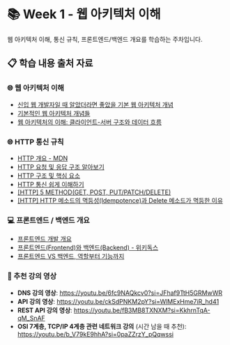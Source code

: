 # 📚 Week 1 - 웹 아키텍처 이해

웹 아키텍처 이해, 통신 규칙, 프론트엔드/백엔드 개요를 학습하는 주차입니다.

## 📋 학습 내용 출처 자료

### :globe_with_meridians: 웹 아키텍처 이해

- [신입 웹 개발자일 때 알았더라면 좋았을 기본 웹 아키텍처 개념](https://kschoi.github.io/cs/the-basic-archtecture-concepts/)
- [기본적인 웹 아키텍처 개념들](https://velog.io/@whattsup_kim/%EA%B8%B0%EB%B3%B8%EC%A0%81%EC%9D%B8-%EC%9B%B9-%EC%95%84%ED%82%A4%ED%85%8D%EC%B2%98-%EA%B0%9C%EB%85%90%EB%93%A4-bclu6cjr)
- [웹 아키텍처의 이해: 클라이언트-서버 구조와 데이터 흐름](https://velog.io/@ouk/%EC%9B%B9-%EC%95%84%ED%82%A4%ED%85%8D%EC%B2%98%EC%9D%98-%EC%9D%B4%ED%95%B4-%ED%81%B4%EB%9D%BC%EC%9D%B4%EC%96%B8%ED%8A%B8-%EC%84%9C%EB%B2%84-%EA%B5%AC%EC%A1%B0%EC%99%80-%EB%8D%B0%EC%9D%B4%ED%84%B0-%ED%9D%90%EB%A6%84)

### :globe_with_meridians: HTTP 통신 규칙

- [HTTP 개요 - MDN](https://developer.mozilla.org/ko/docs/Web/HTTP/Guides/Overview)
- [HTTP 요청 및 응답 구조 알아보기](https://dev-ws.tistory.com/95)
- [HTTP 구조 및 핵심 요소](https://velog.io/@teddybearjung/HTTP-%EA%B5%AC%EC%A1%B0-%EB%B0%8F-%ED%95%B5%EC%8B%AC-%EC%9A%94%EC%86%8C)
- [HTTP 통신 쉽게 이해하기](https://yummy0102.tistory.com/105)
- [[HTTP] 5 METHOD(GET, POST, PUT/PATCH/DELETE)](https://velog.io/@xangj0ng/HTTP-5-METHODGET-POST-PUTPATCHDELETE)
- [[HTTP] HTTP 메소드의 멱등성(Idempotence)과 Delete 메소드가 멱등한 이유](https://mangkyu.tistory.com/251)

### :computer: 프론트엔드 / 백엔드 개요

- [프론트엔드 개발 개요](https://www.dawnscapelab.com/front-end-development-overview/)
- [프론트엔드(Frontend)와 백엔드(Backend) - 위키독스](https://wikidocs.net/208060)
- [프론트엔드 VS 백엔드, 역할부터 기능까지](https://www.elancer.co.kr/blog/detail/205)

### :movie_camera: 추천 강의 영상

- **DNS 강의 영상**: https://youtu.be/6fc9NAQkcv0?si=JFhaf9TtH5GRMwWR
- **API 강의 영상**: https://youtu.be/ckSdPNKM2pY?si=WlMExHme7iR_hd41
- **REST API 강의 영상**: https://youtu.be/fB3MB8TXNXM?si=KkhrnTqA-qM_SnAF
- **OSI 7계층, TCP/IP 4계층 관련 네트워크 강의** (시간 남을 때 추천): https://youtu.be/b_V79kE9hhA?si=0paZZrzY_pQqwssi
